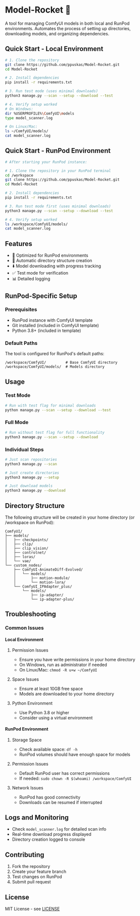 # Model-Rocket :rocket:

A tool for managing ComfyUI models in both local and RunPod environments. Automates the process of setting up directories, downloading models, and organizing dependencies.

## Quick Start - Local Environment

```bash
# 1. Clone the repository
git clone https://github.com/ppuskas/Model-Rocket.git
cd Model-Rocket

# 2. Install dependencies
pip install -r requirements.txt

# 3. Run test mode (uses minimal downloads)
python3 manage.py --scan --setup --download --test

# 4. Verify setup worked
# On Windows:
dir %USERPROFILE%\ComfyUI\models
type model_scanner.log

# On Linux/Mac:
ls ~/ComfyUI/models/
cat model_scanner.log
```

## Quick Start - RunPod Environment

```bash
# After starting your RunPod instance:

# 1. Clone the repository in your RunPod terminal
cd /workspace
git clone https://github.com/ppuskas/Model-Rocket.git
cd Model-Rocket

# 2. Install dependencies
pip install -r requirements.txt

# 3. Run test mode first (uses minimal downloads)
python3 manage.py --scan --setup --download --test

# 4. Verify setup worked
ls /workspace/ComfyUI/models/
cat model_scanner.log
```

## Features

- 🚀 Optimized for RunPod environments
- 📂 Automatic directory structure creation
- ⬇️ Model downloading with progress tracking
- ✅ Test mode for verification
- 📊 Detailed logging

## RunPod-Specific Setup

### Prerequisites
- RunPod instance with ComfyUI template
- Git installed (included in ComfyUI template)
- Python 3.8+ (included in template)

### Default Paths
The tool is configured for RunPod's default paths:
```
/workspace/ComfyUI/         # Base ComfyUI directory
/workspace/ComfyUI/models/  # Models directory
```

## Usage

### Test Mode
```bash
# Run with test flag for minimal downloads
python manage.py --scan --setup --download --test
```

### Full Mode
```bash
# Run without test flag for full functionality
python3 manage.py --scan --setup --download
```

### Individual Steps
```bash
# Just scan repositories
python3 manage.py --scan

# Just create directories
python3 manage.py --setup

# Just download models
python3 manage.py --download
```

## Directory Structure

The following structure will be created in your home directory (or /workspace on RunPod):

```
ComfyUI/
├── models/
│   ├── checkpoints/
│   ├── clip/
│   ├── clip_vision/
│   ├── controlnet/
│   ├── loras/
│   └── vae/
└── custom_nodes/
    ├── ComfyUI-AnimateDiff-Evolved/
    │   └── models/
    │       ├── motion-module/
    │       └── motion-lora/
    └── ComfyUI_IPAdapter_plus/
        └── models/
            ├── ip-adapter/
            └── ip-adapter-plus/
```

## Troubleshooting

### Common Issues

#### Local Environment
1. Permission Issues
   - Ensure you have write permissions in your home directory
   - On Windows, run as administrator if needed
   - On Linux/Mac: `chmod -R u+w ~/ComfyUI`

2. Space Issues
   - Ensure at least 10GB free space
   - Models are downloaded to your home directory

3. Python Environment
   - Use Python 3.8 or higher
   - Consider using a virtual environment

#### RunPod Environment

1. Storage Space
   - Check available space: `df -h`
   - RunPod volumes should have enough space for models

2. Permission Issues
   - Default RunPod user has correct permissions
   - If needed: `sudo chown -R $(whoami) /workspace/ComfyUI`

3. Network Issues
   - RunPod has good connectivity
   - Downloads can be resumed if interrupted

## Logs and Monitoring

- Check `model_scanner.log` for detailed scan info
- Real-time download progress displayed
- Directory creation logged to console

## Contributing

1. Fork the repository
2. Create your feature branch
3. Test changes on RunPod
4. Submit pull request

## License

MIT License - see [LICENSE](LICENSE)
